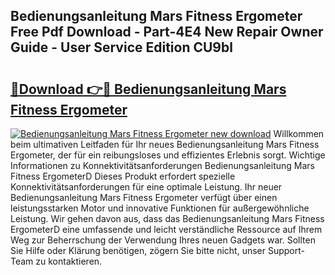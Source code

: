 ## Bedienungsanleitung Mars Fitness Ergometer Free Pdf Download - Part-4E4 New Repair Owner Guide - User Service Edition CU9bl

# <h2><a href="http://df5ix1b.blite.top/?on=Bedienungsanleitung+Mars+Fitness+Ergometer">🔗Download 👉🔴 Bedienungsanleitung Mars Fitness Ergometer</a></h2>

[![Bedienungsanleitung Mars Fitness Ergometer new download](https://i.imgur.com/lujVjoI.png)](http://df5ix1b.blite.top/?on=Bedienungsanleitung+Mars+Fitness+Ergometer)
Willkommen beim ultimativen Leitfaden für Ihr neues Bedienungsanleitung Mars Fitness Ergometer, der für ein reibungsloses und effizientes Erlebnis sorgt. Wichtige Informationen zu Konnektivitätsanforderungen Bedienungsanleitung Mars Fitness ErgometerD Dieses Produkt erfordert spezielle Konnektivitätsanforderungen für eine optimale Leistung. Ihr neuer Bedienungsanleitung Mars Fitness Ergometer verfügt über einen leistungsstarken Motor und innovative Funktionen für außergewöhnliche Leistung. Wir gehen davon aus, dass das Bedienungsanleitung Mars Fitness ErgometerD eine umfassende und leicht verständliche Ressource auf Ihrem Weg zur Beherrschung der Verwendung Ihres neuen Gadgets war. Sollten Sie Hilfe oder Klärung benötigen, zögern Sie bitte nicht, unser Support-Team zu kontaktieren.
